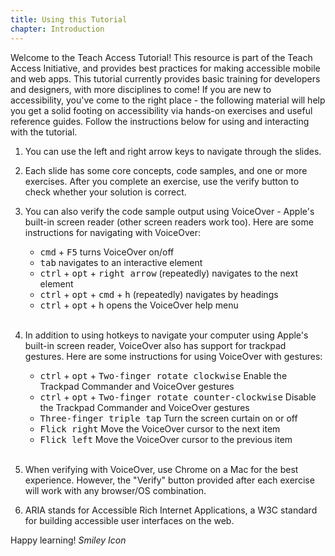 ```yaml
---
title: Using this Tutorial
chapter: Introduction
---
```

Welcome to the Teach Access Tutorial! This resource is part of the Teach Access Initiative, and provides best practices for making accessible mobile and web apps. This tutorial currently provides basic training for developers and designers, with more disciplines to come! If you are new to accessibility, you've come to the right place - the following material will help you get a solid footing on accessibility via hands-on exercises and useful reference guides. Follow the instructions below for using and interacting with the tutorial.

1. You can use the left and right arrow keys to navigate through the slides.

2. Each slide has some core concepts, code samples, and one or more exercises. After you complete an exercise,
use the verify button to check whether your solution is correct.

3. You can also verify the code sample output using VoiceOver - Apple's built-in screen reader (other screen readers work too). Here are some instructions for navigating with VoiceOver:
    * <kbd>cmd</kbd> + <kbd>F5</kbd> turns VoiceOver on/off
    * <kbd>tab</kbd> navigates to an interactive element
    * <kbd>ctrl</kbd> + <kbd>opt</kbd> + <kbd>right arrow</kbd> (repeatedly) 
    navigates to the next element
    * <kbd>ctrl</kbd> + <kbd>opt</kbd> + <kbd>cmd</kbd> + <kbd>h</kbd> 
    (repeatedly) navigates by headings
    * <kbd>ctrl</kbd> + <kbd>opt</kbd> + <kbd>h</kbd>
    opens the VoiceOver help menu
    <br/><br/>

4. In addition to using hotkeys to navigate your computer using Apple's built-in screen reader, VoiceOver also has support for trackpad gestures. Here are some instructions for using VoiceOver with gestures:
    * <kbd>ctrl</kbd> + <kbd>opt</kbd> + <kbd>Two-finger rotate clockwise</kbd> 
    Enable the Trackpad Commander and VoiceOver gestures
    * <kbd>ctrl</kbd> + <kbd>opt</kbd> + <kbd>Two-finger rotate counter-clockwise</kbd> 
    Disable the Trackpad Commander and VoiceOver gestures
    * <kbd>Three-finger triple tap</kbd> Turn the screen curtain on or off
    * <kbd>Flick right</kbd>
    Move the VoiceOver cursor to the next item
    * <kbd>Flick left</kbd>
    Move the VoiceOver cursor to the previous item
    <br/><br/>

5. When verifying with VoiceOver, use Chrome on a Mac for the best experience. However, the "Verify" button provided after each exercise will work with any browser/OS combination.

6. ARIA stands for Accessible Rich Internet Applications, a W3C standard for 
   building accessible user interfaces on the web.

Happy learning! <i class="fa fa-smile-o"><i class="accessible_elem">Smiley Icon</i></i>
